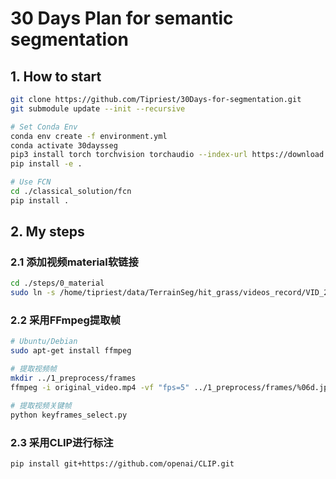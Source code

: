 # 30 Days Plan for semantic segmentation

## 1. How to start

```bash
git clone https://github.com/Tipriest/30Days-for-segmentation.git
git submodule update --init --recursive

# Set Conda Env
conda env create -f environment.yml
conda activate 30daysseg
pip3 install torch torchvision torchaudio --index-url https://download.pytorch.org/whl/cu118
pip install -e .

# Use FCN
cd ./classical_solution/fcn
pip install .
```

## 2. My steps

### 2.1 添加视频material软链接

```bash
cd ./steps/0_material
sudo ln -s /home/tipriest/data/TerrainSeg/hit_grass/videos_record/VID_20220502_135318.mp4 ./original_video.mp4
```

### 2.2 采用FFmpeg提取帧

```bash
# Ubuntu/Debian
sudo apt-get install ffmpeg

# 提取视频帧
mkdir ../1_preprocess/frames
ffmpeg -i original_video.mp4 -vf "fps=5" ../1_preprocess/frames/%06d.jpg

# 提取视频关键帧
python keyframes_select.py


```

### 2.3 采用CLIP进行标注

```bash
pip install git+https://github.com/openai/CLIP.git


```
